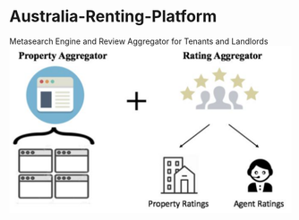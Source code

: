 # Australia-Renting-Platform
Metasearch Engine and Review Aggregator for Tenants and Landlords
![](concept.png)
